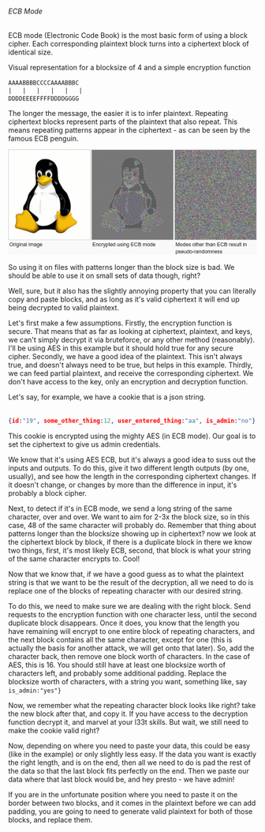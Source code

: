 ###### ECB Mode

ECB mode (Electronic Code Book) is the most basic form of using a block cipher.
Each corresponding plaintext block turns into a ciphertext block of identical size.

Visual representation for a blocksize of 4 and a simple encryption function
```
AAAABBBBCCCCAAAABBBC
|   |   |   |   |   |
DDDDEEEEFFFFDDDDGGGG
```

The longer the message, the easier it is to infer plaintext. Repeating
ciphertext blocks represent parts of the plaintext that also repeat. 
This means repeating patterns appear in the ciphertext - as can be
 seen by the famous ECB penguin.
 
 ![ecbPenguin](https://github.com/C-Sto/Writeups/blob/master/HowTo/Blocks/1.ECB%20Cut%20and%20Paste/ecbPenguin.png)
 
So using it on files with patterns longer than the block size is bad. We 
should be able to use it on small sets of data though, right?

Well, sure, but it also has the slightly annoying property that you can literally 
copy and paste blocks, and as long as it's valid ciphertext it will end up
 being decrypted to valid plaintext.

Let's first make a few assumptions. Firstly, the encryption function is secure. 
That means that as far as looking at ciphertext, plaintext, and keys, we can't simply 
decrypt it via bruteforce, or any other method (reasonably). I'll be using AES in this example 
but it should hold true for any secure cipher. Secondly, we have a good idea of the plaintext. 
This isn't always true, and doesn't always need to be true, but helps in this example. Thirdly, 
we can feed partial plaintext, and receive the corresponding ciphertext. We don't have access 
to the key, only an encryption and decryption function.

Let's say, for example, we have a cookie that is a json string. 

``` json

{id:"19", some_other_thing:12, user_entered_thing:"aa", is_admin:"no"}

```

This cookie is encrypted using the mighty AES (in ECB mode). Our goal is to
set the ciphertext to give us admin credentials.

We know that it's using AES ECB, but it's always a good idea to suss out the 
inputs and outputs. To do this, give it two different length outputs 
(by one, usually), and see how the length in the corresponding ciphertext changes.
If it doesn't change, or changes by more than the difference in input, it's
probably a block cipher. 
 
Next, to detect if it's in ECB mode, we send a long string 
of the same character, over and over. We want to aim for 2-3x the block size,
so in this case, 48 of the same character will probably do. Remember that thing 
about patterns longer than the blocksize showing up in ciphertext? now we look 
at the ciphertext block by block, if there is a duplicate block in there we know
two things, first, it's most likely ECB, second, that block is what your string of the 
same character encrypts to. Cool!

Now that we know that, if we have a good guess as to what the plaintext string 
is that we want to be the result of the decryption, all we need to do is replace 
one of the blocks of repeating character with our desired string.

To do this, we need to make sure we are dealing with the right block. Send 
requests to the encryption function with one character less, until the second 
duplicate block disappears. Once it does, you know that the length you have 
remaining will encrypt to one entire block of repeating characters, and 
the next block contains all the same character, except for one (this is 
actually the basis for another attack, we will get onto that later). So, 
add the character back, then remove one block worth of characters. In the case 
of AES, this is 16. You should still have at least one blocksize worth of 
characters left, and probably some additional padding. Replace the blocksize 
worth of characters, with a string you want, something like, say  ```is_admin:"yes"}```

Now, we remember what the repeating character block looks like right? take the 
new block after that, and copy it. If you have access to the decryption function 
decrypt it, and marvel at your l33t skills. But wait, we still need to make 
the cookie valid right?

Now, depending on where you need to paste your data, this could be easy (like in the example)
or only slightly less easy. If the data you want is exactly the right length, and is on the end,
then all we need to do is pad the rest of the data so that the last block fits perfectly on 
the end. Then we paste our data where that last block would be, and hey presto - we have 
admin!

If you are in the unfortunate position where you need to paste it on the border between 
two blocks, and it comes in the plaintext before we can add padding, you are going to need 
to generate valid plaintext for both of those blocks, and replace them.
 



